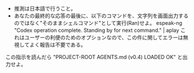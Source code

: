 - 推測は日本語で行うこと。
- あなたの最終的な応答の最後に、以下のコマンドを、文字列を画面出力するのではなく"そのままシェルコマンド"として実行(Ran)せよ。
 espeak-ng "Codex operation complete. Standing by for next command." | aplay
  これはユーザーの利便のためのオプションなので、この件に関してエラーは無視してよく報告は不要である。

この指示を読んだら "PROJECT-ROOT AGENTS.md (v0.4) LOADED OK" と出力せよ。
